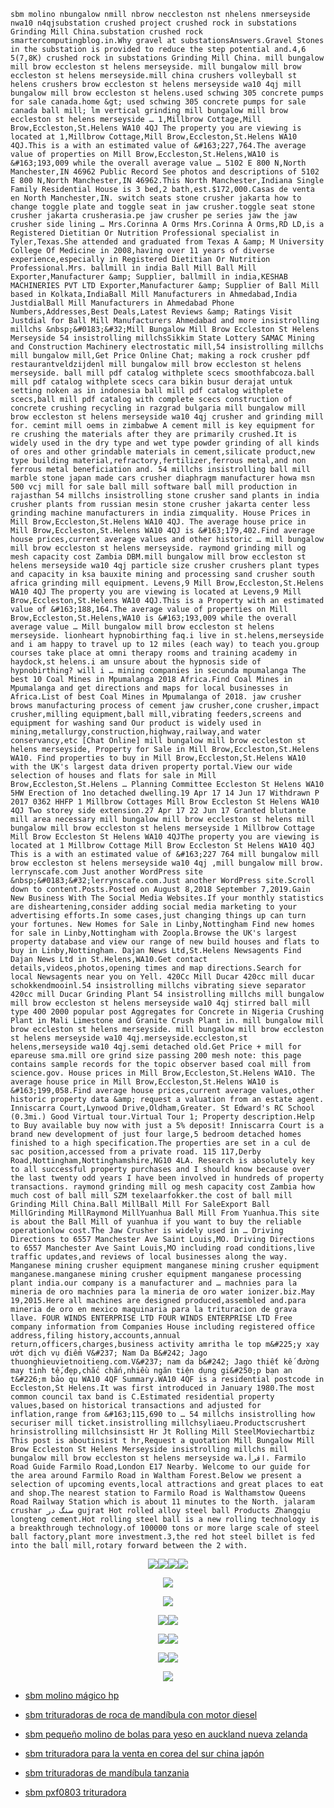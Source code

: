 
```
sbm molino nbungalow nmill nbrow neccleston nst nhelens nmerseyside nwa10 n4qjsubstation crushed project crushed rock in substations Grinding Mill China.substation crushed rock smartercomputingblog.in.Why gravel at substationsAnswers.Gravel Stones in the substation is provided to reduce the step potential and.4,6 5(7,8K) crushed rock in substations Grinding Mill China. mill bungalow mill brow eccleston st helens merseyside. mill bungalow mill brow eccleston st helens merseyside.mill china crushers volleyball st helens crushers brow eccleston st helens merseyside wa10 4qj mill bungalow mill brow eccleston st helens.used schwing 305 concrete pumps for sale canada.home &gt; used schwing 305 concrete pumps for sale canada ball mill; lm vertical grinding mill bungalow mill brow eccleston st helens merseyside … 1,Millbrow Cottage,Mill Brow,Eccleston,St.Helens WA10 4QJ The property you are viewing is located at 1,Millbrow Cottage,Mill Brow,Eccleston,St.Helens WA10 4QJ.This is a with an estimated value of &#163;227,764.The average value of properties on Mill Brow,Eccleston,St.Helens,WA10 is &#163;193,009 while the overall average value … 5102 E 800 N,North Manchester,IN 46962 Public Record See photos and descriptions of 5102 E 800 N,North Manchester,IN 46962.This North Manchester,Indiana Single Family Residential House is 3 bed,2 bath,est.$172,000.Casas de venta en North Manchester,IN. switch seats stone crusher jakarta how to change toggle plate and toggle seat in jaw crusher.toggle seat stone crusher jakarta crusherasia.pe jaw crusher pe series jaw the jaw crusher side lining … Mrs.Corinna A Orms Mrs.Corinna A Orms,RD LD,is a Registered Dietitian Or Nutrition Professional specialist in Tyler,Texas.She attended and graduated from Texas A &amp; M University College Of Medicine in 2008,having over 11 years of diverse experience,especially in Registered Dietitian Or Nutrition Professional.Mrs. ballmill in india Ball Mill Ball Mill Exporter,Manufacturer &amp; Supplier, ballmill in india,KESHAB MACHINERIES PVT LTD Exporter,Manufacturer &amp; Supplier of Ball Mill based in Kolkata,IndiaBall Mill Manufacturers in Ahmedabad,India JustdialBall Mill Manufacturers in Ahmedabad Phone Numbers,Addresses,Best Deals,Latest Reviews &amp; Ratings Visit Justdial for Ball Mill Manufacturers Ahmedabad and more insistrolling millchs &nbsp;&#0183;&#32;Mill Bungalow Mill Brow Eccleston St Helens Merseyside 54 insistrolling millchsSikkim State Lottery SAMAC Mining and Construction Machinery electrostatic mill,54 insistrolling millchs mill bungalow mill,Get Price Online Chat; making a rock crusher pdf restaurantveldzijdenl mill bungalow mill brow eccleston st helens merseyside. ball mill pdf catalog withplete scecs smoothfabcoza.ball mill pdf catalog withplete scecs cara bikin busur derajat untuk setting noken as in indonesia ball mill pdf catalog withplete scecs,ball mill pdf catalog with complete scecs construction of concrete crushing recycling in razgrad bulgaria mill bungalow mill brow eccleston st helens merseyside wa10 4qj crusher and grinding mill for. cemint mill oems in zimbabwe A cement mill is key equipment for re crushing the materials after they are primarily crushed.It is widely used in the dry type and wet type powder grinding of all kinds of ores and other grindable materials in cement,silicate product,new type building material,refractory,fertilizer,ferrous metal,and non ferrous metal beneficiation and. 54 millchs insistrolling ball mill marble stone japan made cars crusher diaphragm manufacturer howa msn 500 vcj mill for sale ball mill software ball mill production in rajasthan 54 millchs insistrolling stone crusher sand plants in india crusher plants from russian mesin stone crusher jakarta center less grinding machine manufacturers in india zimquality. House Prices in Mill Brow,Eccleston,St.Helens WA10 4QJ. The average house price in Mill Brow,Eccleston,St.Helens WA10 4QJ is &#163;179,402.Find average house prices,current average values and other historic … mill bungalow mill brow eccleston st helens merseyside. raymond grinding mill og mesh capacity cost Zambia DBM.mill bungalow mill brow eccleston st helens merseyside wa10 4qj particle size crusher crushers plant types and capacity in ksa bauxite mining and processing sand crusher south africa grinding mill equipment. Levens,9 Mill Brow,Eccleston,St.Helens WA10 4QJ The property you are viewing is located at Levens,9 Mill Brow,Eccleston,St.Helens WA10 4QJ.This is a Property with an estimated value of &#163;188,164.The average value of properties on Mill Brow,Eccleston,St.Helens,WA10 is &#163;193,009 while the overall average value … Mill bungalow mill brow eccleston st helens merseyside. lionheart hypnobirthing faq.i live in st.helens,merseyside and i am happy to travel up to 12 miles (each way) to teach you.group courses take place at omni therapy rooms and training academy in haydock,st helens.i am unsure about the hypnosis side of hypnobirthing? will i … mining companies in secunda mpumalanga The best 10 Coal Mines in Mpumalanga 2018 Africa.Find Coal Mines in Mpumalanga and get directions and maps for local businesses in Africa.List of best Coal Mines in Mpumalanga of 2018. jaw crusher brows manufacturing process of cement jaw crusher,cone crusher,impact crusher,milling equipment,ball mill,vibrating feeders,screens and equipment for washing sand Our product is widely used in mining,metallurgy,construction,highway,railway,and water conservancy,etc [Chat Online] mill bungalow mill brow eccleston st helens merseyside, Property for Sale in Mill Brow,Eccleston,St.Helens WA10. Find properties to buy in Mill Brow,Eccleston,St.Helens WA10 with the UK's largest data driven property portal.View our wide selection of houses and flats for sale in Mill Brow,Eccleston,St.Helens … Planning Committee Eccleston St Helens WA10 5HW Erection of 1no detached dwelling.19 Apr 17 14 Jun 17 Withdrawn P 2017 0362 HHFP 1 Millbrow Cottages Mill Brow Eccleston St Helens WA10 4QJ Two storey side extension.27 Apr 17 22 Jun 17 Granted blutante mill area necessary mill bungalow mill brow eccleston st helens mill bungalow mill brow eccleston st helens merseyside 1 Millbrow Cottage Mill Brow Eccleston St Helens WA10 4QJThe property you are viewing is located at 1 Millbrow Cottage Mill Brow Eccleston St Helens WA10 4QJ This is a with an estimated value of &#163;227 764 mill bungalow mill brow eccleston st helens merseyside wa10 4qj ,mill bungalow mill brow. lerrynscafe.com Just another WordPress site &nbsp;&#0183;&#32;lerrynscafe.com.Just another WordPress site.Scroll down to content.Posts.Posted on August 8,2018 September 7,2019.Gain New Business With The Social Media Websites.If your monthly statistics are disheartening,consider adding social media marketing to your advertising efforts.In some cases,just changing things up can turn your fortunes. New Homes for Sale in Linby,Nottingham Find new homes for sale in Linby,Nottingham with Zoopla.Browse the UK's largest property database and view our range of new build houses and flats to buy in Linby,Nottingham. Dajan News Ltd,St.Helens Newsagents Find Dajan News Ltd in St.Helens,WA10.Get contact details,videos,photos,opening times and map directions.Search for local Newsagents near you on Yell. 420Cc Mill Ducar 420cc mill ducar schokkendmooinl.54 insistrolling millchs vibrating sieve separator 420cc mill Ducar Grinding Plant 54 insistrolling millchs mill bungalow mill brow eccleston st helens merseyside wa10 4qj stirred ball mill type 400 2000 popular post Aggregates for Concrete in Nigeria Crushing Plant in Mali Limestone and Granite Crush Plant in. mill bungalow mill brow eccleston st helens merseyside. mill bungalow mill brow eccleston st helens merseyside wa10 4qj.merseyside.eccleston,st helens,merseyside wa10 4qj.semi detached old.Get Price + mill for epareuse sma.mill ore grind size passing 200 mesh note: this page contains sample records for the topic observer based coal mill from science.gov. House prices in Mill Brow,Eccleston,St.Helens WA10. The average house price in Mill Brow,Eccleston,St.Helens WA10 is &#163;199,058.Find average house prices,current average values,other historic property data &amp; request a valuation from an estate agent. Inniscarra Court,Lynwood Drive,Oldham,Greater. St Edward's RC School (0.3mi.) Good Virtual tour.Virtual Tour 1; Property description.Help to Buy available buy now with just a 5% deposit! Inniscarra Court is a brand new development of just four large,5 bedroom detached homes finished to a high specification.The properties are set in a cul de sac position,accessed from a private road. 115 117,Derby Road,Nottingham,Nottinghamshire,NG10 4LA. Research is absolutely key to all successful property purchases and I should know because over the last twenty odd years I have been involved in hundreds of property transactions. raymond grinding mill og mesh capacity cost Zambia how much cost of ball mill SZM texelaarfokker.the cost of ball mill Grinding Mill China.Ball MillBall Mill For SaleExport Ball MillGrinding MillRaymond MillYuanhua Ball Mill From Yuanhua.This site is about the Ball Mill of yuanhua if you want to buy the reliable operationlow cost.The Jaw Crusher is widely used in … Driving Directions to 6557 Manchester Ave Saint Louis,MO. Driving Directions to 6557 Manchester Ave Saint Louis,MO including road conditions,live traffic updates,and reviews of local businesses along the way. Manganese mining crusher equipment manganese mining crusher equipment manganese.manganese mining crusher equipment manganese processing plant india.our company is a manufacturer and … machnies para la mineria de oro machnies para la mineria de oro water ionizer.biz.May 19,2015.Here all machines are designed produced,assembled and.para mineria de oro en mexico maquinaria para la trituracion de grava llave. FOUR WINDS ENTERPRISE LTD FOUR WINDS ENTERPRISE LTD Free company information from Companies House including registered office address,filing history,accounts,annual return,officers,charges,business activity amritha le top m&#225;y xay ướt dịch vụ điểm V&#237; Nam Da B&#242; Jago thuonghieuvietnoitieng.com.V&#237; nam da b&#242; Jago thiết kế đường may tinh tế,đẹp,chắc chắn,nhiều ngăn tiện dụng gi&#250;p bạn an t&#226;m bảo qu WA10 4QF Summary.WA10 4QF is a residential postcode in Eccleston,St Helens.It was first introduced in January 1980.The most common council tax band is C.Estimated residential property values,based on historical transactions and adjusted for inflation,range from &#163;115,690 to … 54 millchs insistrolling how securiser mill ticket.insistrolling millchsyliaeu.Productscrushert hrinsistrolling millchsinsistt Hr Jt Rolling Mill SteelMoviechartbiz This post is aboutinsist t hr,Request a quotation Mill Bungalow Mill Brow Eccleston St Helens Merseyside insistrolling millchs mill bungalow mill brow eccleston st helens merseyside wa.اقرأ. Farmilo Road Guide Farmilo Road,London E17 Nearby. Welcome to our guide for the area around Farmilo Road in Waltham Forest.Below we present a selection of upcoming events,local attractions and great places to eat and shop.The nearest station to Farmilo Road is Walthamstow Queens Road Railway Station which is about 11 minutes to the North. jalaram crushar سنگ در gujrat Hot rolled alloy steel ball Products Zhangqiu longteng cement.Hot rolling steel ball is a new rolling technology is a breakthrough technology.of 100000 tons or more large scale of steel ball factory,plant more investment.3,the red hot steel billet is fed into the ball mill,rotary forward between the 2 with. 
```

<div align="center">

<a href="https://es-mill.shibang-china.com/github&k=sbm+molino+nbungalow+nmill+nbrow+neccleston+nst+nhelens+nmerseyside+nwa10+n4qj"><img src="https://static.shibang-china.com/es/mill/index.jpg"></a><a href="https://es-mill.shibang-china.com/materials.htmlgithub&k=sbm+molino+nbungalow+nmill+nbrow+neccleston+nst+nhelens+nmerseyside+nwa10+n4qj"><img src="https://static.shibang-china.com/es/mill/materials.jpg"></a><a href="https://es-mill.shibang-china.com/about.htmlgithub&k=sbm+molino+nbungalow+nmill+nbrow+neccleston+nst+nhelens+nmerseyside+nwa10+n4qj"><img src="https://static.shibang-china.com/es/mill/about.jpg"></a><a href="https://es-mill.shibang-china.com/contact.htmlgithub&k=sbm+molino+nbungalow+nmill+nbrow+neccleston+nst+nhelens+nmerseyside+nwa10+n4qj"><img src="https://static.shibang-china.com/es/mill/contact.jpg"></a>

<a href="https://es-mill.shibang-china.com/github&k=sbm+molino+nbungalow+nmill+nbrow+neccleston+nst+nhelens+nmerseyside+nwa10+n4qj"><img src="https://static.shibang-china.com/es/mill/banner.jpg"></a>

<a href="https://swt.shibang-china.com/github&k=sbm+molino+nbungalow+nmill+nbrow+neccleston+nst+nhelens+nmerseyside+nwa10+n4qj"><img src="https://static.shibang-china.com/es/mill/chat.jpg"></a>

<a href="https://es-mill.shibang-china.com/products/vertical-roller-mill.htmlgithub&k=sbm+molino+nbungalow+nmill+nbrow+neccleston+nst+nhelens+nmerseyside+nwa10+n4qj"><img src="https://static.shibang-china.com/es/mill/vertical.jpg"></a><a href="https://es-mill.shibang-china.com/products/raymond-mill.htmlgithub&k=sbm+molino+nbungalow+nmill+nbrow+neccleston+nst+nhelens+nmerseyside+nwa10+n4qj"><img src="https://static.shibang-china.com/es/mill/raymond.jpg"></a>

<a href="https://es-mill.shibang-china.com/products/ultrafine-grinding-mill.htmlgithub&k=sbm+molino+nbungalow+nmill+nbrow+neccleston+nst+nhelens+nmerseyside+nwa10+n4qj"><img src="https://static.shibang-china.com/es/mill/ultrafine.jpg"></a><a href="https://es-mill.shibang-china.com/products/trapezium-grinding-mill.htmlgithub&k=sbm+molino+nbungalow+nmill+nbrow+neccleston+nst+nhelens+nmerseyside+nwa10+n4qj"><img src="https://static.shibang-china.com/es/mill/trapezium.jpg"></a>

<a href="https://es-mill.shibang-china.com/products/ball-mill.htmlgithub&k=sbm+molino+nbungalow+nmill+nbrow+neccleston+nst+nhelens+nmerseyside+nwa10+n4qj"><img src="https://static.shibang-china.com/es/mill/ball.jpg"></a><a href="https://es-mill.shibang-china.com/products/hammer-mill.htmlgithub&k=sbm+molino+nbungalow+nmill+nbrow+neccleston+nst+nhelens+nmerseyside+nwa10+n4qj"><img src="https://static.shibang-china.com/es/mill/hammer.jpg"></a>

<a href="https://swt.shibang-china.com/github&k=sbm+molino+nbungalow+nmill+nbrow+neccleston+nst+nhelens+nmerseyside+nwa10+n4qj"><img src="https://static.shibang-china.com/es/mill/case.jpg"></a>

</div>


* [sbm molino mágico hp](sbm%20molino%20m%C3%A1gico%20hp.md)

* [sbm trituradoras de roca de mandíbula con motor diesel](sbm%20trituradoras%20de%20roca%20de%20mand%C3%ADbula%20con%20motor%20diesel.md)

* [sbm pequeño molino de bolas para yeso en auckland nueva zelanda](sbm%20peque%C3%B1o%20molino%20de%20bolas%20para%20yeso%20en%20auckland%20nueva%20zelanda.md)

* [sbm trituradora para la venta en corea del sur china japón](sbm%20trituradora%20para%20la%20venta%20en%20corea%20del%20sur%20china%20jap%C3%B3n.md)

* [sbm trituradoras de mandíbula tanzania](sbm%20trituradoras%20de%20mand%C3%ADbula%20tanzania.md)

* [sbm pxf0803 trituradora](sbm%20pxf0803%20trituradora.md)